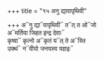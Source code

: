 +++
title = "१५ अनु द्यावापृथिवी"

+++
अ᳓नु द्या᳓वापृथिवी᳓ त᳓त् त ओ᳓जो  
अ᳓मर्तिया जिहत इन्द्र देवाः᳓  
कृष्वा᳓ कृत्नो अ᳓कृतं य᳓त् ते अ᳓स्ति  
उक्थं᳓ न᳓वीयो जनयस्व यज्ञइः᳓
